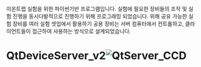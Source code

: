 이온트랩 실험을 위한 파이썬기반 프로그램입니다.
실험에 필요한 장비들의 조작 및 실험 진행을 동시다발적으로 진행하기 위해 프로그래밍 되었습니다.
위해 공유 가능한 실험 장비를 여러 실험 셋업에서 활용하기 공용 장비는 서버 컴퓨터에서 컨트롤하고, 클라이언트들이 접근하여 사용하는 방식으로 설계되었습니다.

# QtDeviceServer_v2![QtServer_CCD](https://user-images.githubusercontent.com/63301234/201577976-dabd5510-cda7-4268-b748-679d4d4cebab.png)
